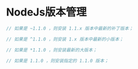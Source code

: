 # NodeJs版本管理

```js
// 如果是 ~1.1.0 ，则安装 1.1.x 版本中最新的补丁版本；

// 如果是 ^1.1.0 ，则安装 1.x 版本中最新的小版本；

// 如果是 *1.1.0 ，则安装最新的大版本；

// 如果是 1.1.0 ，则安装指定的 1.1.0 版本；
```
